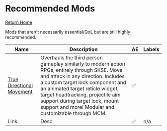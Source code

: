 # Recommended Mods
[Return Home](https://github.com/Geborgen/usefulmods)

Mods that aren't necessarily essential/QoL but are still highly recommended.

| Name  | Description | AE | Labels |
| ------------- | ------------- | ------------ | ------------ |
| [True Directional Movement](https://www.nexusmods.com/skyrimspecialedition/mods/51614)  |  Overhauls the third person gameplay similarly to modern action RPGs, entirely through SKSE. Move and attack in any direction. Includes a custom target lock component and an animated target reticle widget, target headtracking, projectile aim support during target lock, mount support and more! Modular and customizable through MCM.   | :white_check_mark: |
| Link  | Desc  | :white_check_mark: | n/a |
